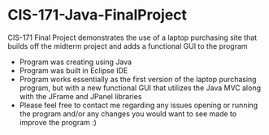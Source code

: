 # CIS-171-Java-FinalProject
CIS-171 Final Project demonstrates the use of a laptop purchasing site that builds off the midterm project and adds a functional GUI to the program
* Program was creating using Java
* Program was built in Eclipse IDE
* Program works essentially as the first version of the laptop purchasing program, but with a new functional GUI that 
  utilizes the Java MVC along with the JFrame and JPanel libraries
* Please feel free to contact me regarding any issues opening or running the program and/or any changes you would want to see made to improve the program :)
